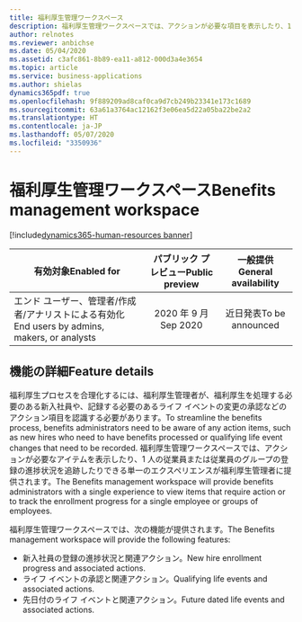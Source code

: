 ```yaml
---
title: 福利厚生管理ワークスペース
description: 福利厚生管理ワークスペースでは、アクションが必要な項目を表示したり、1 人の従業員または従業員のグループの登録の進捗状況を追跡したりできる単一のエクスペリエンスが福利厚生管理者に提供されます。
author: relnotes
ms.reviewer: anbichse
ms.date: 05/04/2020
ms.assetid: c3afc861-8b89-ea11-a812-000d3a4e3654
ms.topic: article
ms.service: business-applications
ms.author: shielas
dynamics365pdf: true
ms.openlocfilehash: 9f889209ad8caf0ca9d7cb249b23341e173c1689
ms.sourcegitcommit: 63a61a3764ac12162f3e06ea5d22a05ba22be2a2
ms.translationtype: HT
ms.contentlocale: ja-JP
ms.lasthandoff: 05/07/2020
ms.locfileid: "3350936"
---
```

# <a name="benefits-management-workspace"></a><span data-ttu-id="c6317-103">福利厚生管理ワークスペース</span><span class="sxs-lookup"><span data-stu-id="c6317-103">Benefits management workspace</span></span>
[!include[dynamics365-human-resources banner](../includes/dynamics365-human-resources.md)]

| <span data-ttu-id="c6317-104">有効対象</span><span class="sxs-lookup"><span data-stu-id="c6317-104">Enabled for</span></span>    |  <span data-ttu-id="c6317-105">パブリック プレビュー</span><span class="sxs-lookup"><span data-stu-id="c6317-105">Public preview</span></span> | <span data-ttu-id="c6317-106">一般提供</span><span class="sxs-lookup"><span data-stu-id="c6317-106">General availability</span></span> | 
| ---------- | :----------: |:----------: |
|<span data-ttu-id="c6317-107">エンド ユーザー、管理者/作成者/アナリストによる有効化</span><span class="sxs-lookup"><span data-stu-id="c6317-107">End users by admins, makers, or analysts</span></span>|<span data-ttu-id="c6317-108">2020 年 9 月</span><span class="sxs-lookup"><span data-stu-id="c6317-108">Sep 2020</span></span>| <span data-ttu-id="c6317-109">近日発表</span><span class="sxs-lookup"><span data-stu-id="c6317-109">To be announced</span></span>|






## <a name="feature-details"></a><span data-ttu-id="c6317-110">機能の詳細</span><span class="sxs-lookup"><span data-stu-id="c6317-110">Feature details</span></span>
<!--feature detail start -->
<span data-ttu-id="c6317-111">福利厚生プロセスを合理化するには、福利厚生管理者が、福利厚生を処理する必要のある新入社員や、記録する必要のあるライフ イベントの変更の承認などのアクション項目を認識する必要があります。</span><span class="sxs-lookup"><span data-stu-id="c6317-111">To streamline the benefits process, benefits administrators need to be aware of any action items, such as new hires who need to have benefits processed or qualifying life event changes that need to be recorded.</span></span> <span data-ttu-id="c6317-112">福利厚生管理ワークスペースでは、アクションが必要なアイテムを表示したり、1 人の従業員または従業員のグループの登録の進捗状況を追跡したりできる単一のエクスペリエンスが福利厚生管理者に提供されます。</span><span class="sxs-lookup"><span data-stu-id="c6317-112">The Benefits management workspace will provide benefits administrators with a single experience to view items that require action or to track the enrollment progress for a single employee or groups of employees.</span></span>

<span data-ttu-id="c6317-113">福利厚生管理ワークスペースでは、次の機能が提供されます。</span><span class="sxs-lookup"><span data-stu-id="c6317-113">The Benefits management workspace will provide the following features:</span></span>

- <span data-ttu-id="c6317-114">新入社員の登録の進捗状況と関連アクション。</span><span class="sxs-lookup"><span data-stu-id="c6317-114">New hire enrollment progress and associated actions.</span></span>
- <span data-ttu-id="c6317-115">ライフ イベントの承認と関連アクション。</span><span class="sxs-lookup"><span data-stu-id="c6317-115">Qualifying life events and associated actions.</span></span>
- <span data-ttu-id="c6317-116">先日付のライフ イベントと関連アクション。</span><span class="sxs-lookup"><span data-stu-id="c6317-116">Future dated life events and associated actions.</span></span>
<!--feature detail end -->









